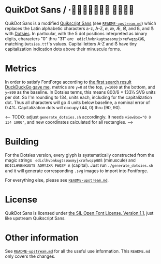 # QuikDot Sans / · 

QuikDot Sans is a modified [Quikscript
Sans](https://bitbucket.org/pcdandy/quikscript-sans) (see
[`README-upstream.md`](README-upstream.md)) which replaces the Latin
alphabetic characters a-z, A-Z, ø, æ, Æ, Ø, and ß, and ẞ with
[Dotsies](https://dotsies.org). In particular, with the 5 dot
positions interpreted as binary digits, characters "0" thru "31" are `
ediclhvbnkugtsøaomyjxræfwqzpÆØß`, matching `Dotsies.ttf`'s
values. Capital letters A-Z and ẞ have tiny capitalization indication
dots above their minuscule forms.


# Metrics

<!-- Based on side-by-side in-line visual comparison in Emacs on my system,
I'm aiming for minuscule Dotsies `x` height to take the vertical space
of a "tall" Quikscript letter. Dots will then each take 1/5 of this
space and be perfectly square. Dotsies' tiny capitalization dots will
be above Quikscript's tall letter height, where accents go. Dotsies is
completely devoid of descenders.

In terms of [`guides.svg`](letters/guides.svg) from Quikscript Sans'
source, Dotsies letters go from the lower horizontal red line to the
top of the box. Capitalization dots are roughly the middle half of the
vertical red line's above-box height and about a 1/3 the width of
letter dots. -->

In order to satisfy FontForge according to [the first search result
DuckDuckGo gave
me](http://designwithfontforge.com/en-US/Importing_Glyphs_from_Other_Programs.html),
metrics are `y=0` at the top, `y=1000` at the bottom, and `y=800` as
the baseline. In Dotsies terms, this means 800/6 = 133⅓ SVG units per
dot. So I'm rounding to 134, units each, including for the
capitalization dot. Thus all characters will go 4 units below
baseline, a nominal error of 0.4%. Capitalization dots will occupy
(44, 0) thru (90, 90).

<-- TODO: adjust `generate_dotsies.sh` accordingly. It needs
`viewBox="0 0 134 1000"`, and new coordinates calculated for all
rectangles. -->


# Building

For the Dotsies version, every glyph is systematically constructed
from the magic strings ` ediclhvbnkugtsøaomyjxræfwqzpÆØß` (minuscule)
and ` EDICLHVBNKUGTS AOMYJXR FWQZP ẞ` (capital). Just run
`./generate_dotsies.sh` and it will generate corresponding `.svg`
images to import into Fontforge.

For everything else, please see
[`README-upstream.md`](README-upstream.md).


# License

QuikDot Sans is licensed under [the SIL Open Font License, Version
1.1](LICENSE), just like upstream Quikscript Sans.


# Other information

See [`README-upstream.md`](README-upstream.md) for all the useful use
information. This `README.md` only covers the changes.
